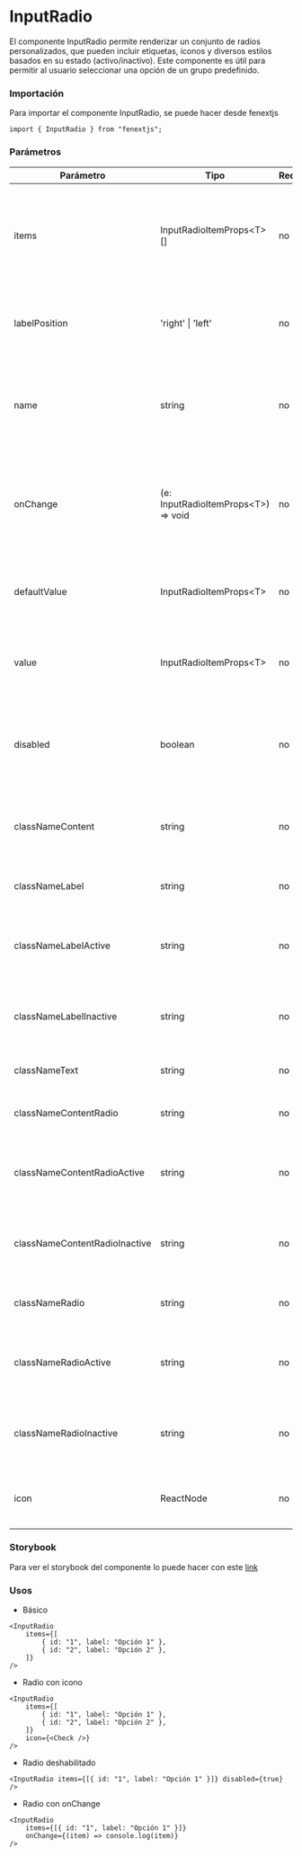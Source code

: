 # InputRadio

El componente InputRadio permite renderizar un conjunto de radios personalizados, que pueden incluir etiquetas, íconos y diversos estilos basados en su estado (activo/inactivo). Este componente es útil para permitir al usuario seleccionar una opción de un grupo predefinido.

### Importación

Para importar el componente InputRadio, se puede hacer desde fenextjs

```tsx copy
import { InputRadio } from "fenextjs";
```

### Parámetros

| Parámetro                     | Tipo                                   | Requerido | Default                                                | Descripcion                                                                                            |
| ----------------------------- | -------------------------------------- | --------- | ------------------------------------------------------ | ------------------------------------------------------------------------------------------------------ |
| items                         | InputRadioItemProps\<T\>[]             | no        | []                                                     | Lista de elementos del radio. Cada elemento contiene un id, etiqueta y datos opcionales.               |
| labelPosition                 | 'right' \| 'left'                      | no        | 'right'                                                | Posición de la etiqueta en relación con el radio (a la derecha o izquierda).                           |
| name                          | string                                 | no        | ''                                                     | El atributo 'name' del elemento radio. Útil para agrupar radios con el mismo nombre.                   |
| onChange                      | (e: InputRadioItemProps\<T\>) =\> void | no        | (e) =\> env_log(e, \{ name: 'input radio onchange' \}) | Función que se ejecuta al cambiar el estado del radio. Recibe el elemento seleccionado como parámetro. |
| defaultValue                  | InputRadioItemProps\<T\>               | no        | undefined                                              | Valor por defecto del radio al renderizarlo por primera vez.                                           |
| value                         | InputRadioItemProps\<T\>               | no        | undefined                                              | El valor actual del radio. Controla qué elemento está seleccionado.                                    |
| disabled                      | boolean                                | no        | false                                                  | Indica si el grupo de radios está deshabilitado, evitando que los usuarios seleccionen una opción.     |
| classNameContent              | string                                 | no        | ''                                                     | Clase CSS para personalizar el contenedor general del radio.                                           |
| classNameLabel                | string                                 | no        | ''                                                     | Clase CSS para la etiqueta del radio.                                                                  |
| classNameLabelActive          | string                                 | no        | ''                                                     | Clase CSS para la etiqueta cuando el radio está activo.                                                |
| classNameLabelInactive        | string                                 | no        | ''                                                     | Clase CSS para la etiqueta cuando el radio está inactivo.                                              |
| classNameText                 | string                                 | no        | ''                                                     | Clase CSS para el texto junto al radio.                                                                |
| classNameContentRadio         | string                                 | no        | ''                                                     | Clase CSS para el contenedor del radio.                                                                |
| classNameContentRadioActive   | string                                 | no        | ''                                                     | Clase CSS para el contenedor del radio cuando está activo.                                             |
| classNameContentRadioInactive | string                                 | no        | ''                                                     | Clase CSS para el contenedor del radio cuando está inactivo.                                           |
| classNameRadio                | string                                 | no        | ''                                                     | Clase CSS para el elemento input radio.                                                                |
| classNameRadioActive          | string                                 | no        | ''                                                     | Clase CSS para el elemento input radio cuando está activo.                                             |
| classNameRadioInactive        | string                                 | no        | ''                                                     | Clase CSS para el elemento input radio cuando está inactivo.                                           |
| icon                          | ReactNode                              | no        | \<Check /\>                                            | Icono que se muestra junto al radio cuando está activo.                                                |

### Storybook

Para ver el storybook del componente lo puede hacer con este [link](https://fenextjs-component-storybook.vercel.app/?path=/story/input-inputradio--index)

### Usos

-   Básico

```tsx copy
<InputRadio
    items={[
        { id: "1", label: "Opción 1" },
        { id: "2", label: "Opción 2" },
    ]}
/>
```

-   Radio con icono

```tsx copy
<InputRadio
    items={[
        { id: "1", label: "Opción 1" },
        { id: "2", label: "Opción 2" },
    ]}
    icon={<Check />}
/>
```

-   Radio deshabilitado

```tsx copy
<InputRadio items={[{ id: "1", label: "Opción 1" }]} disabled={true} />
```

-   Radio con onChange

```tsx copy
<InputRadio
    items={[{ id: "1", label: "Opción 1" }]}
    onChange={(item) => console.log(item)}
/>
```
